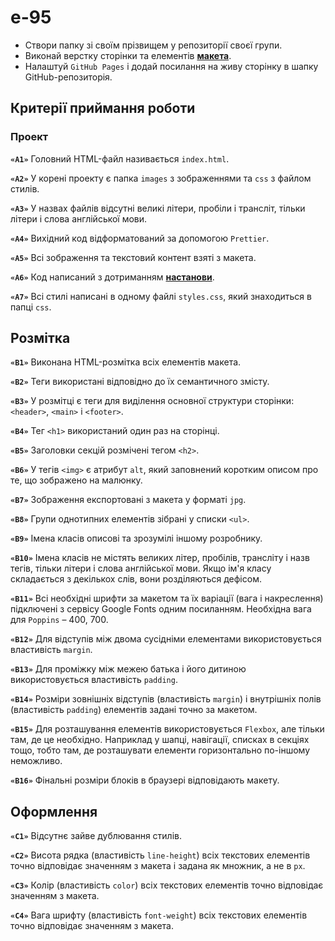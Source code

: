 # e-95

- Створи папку зі своїм прізвищем у репозиторії своєї групи.
- Виконай верстку сторінки та елементів
  [**макета**](https://www.figma.com/file/vd2yogxppfYHnXCncG6koJ/Cutspace-(1)-(Community)?node-id=0-1&t=QqlqSJFOvTFSPaeq-0).
- Налаштуй `GitHub Pages` і додай посилання на живу сторінку в шапку
  GitHub-репозиторія.

## Критерії приймання роботи 

### Проект

**`«A1»`** Головний HTML-файл називається `index.html`.

**`«A2»`** У корені проекту є папка `images` з зображеннями та `css` з файлом стилів. 

**`«A3»`** У назвах файлів відсутні великі літери, пробіли і трансліт, тільки
літери і слова англійської мови.

**`«A4»`** Вихідний код відформатований за допомогою `Prettier`.

**`«A5»`** Всі зображення та текстовий контент взяті з макета.

**`«A6»`** Код написаний з дотриманням [**настанови**](https://codeguide.co/).

**`«A7»`** Всі стилі написані в одному файлі `styles.css`, який знаходиться в
папці `css`.

## Розмітка

**`«B1»`** Виконана HTML-розмітка всіх елементів макета.

**`«B2»`** Теги використані відповідно до їх семантичного змісту.

**`«B3»`** У розмітці є теги для виділення основної структури сторінки:
`<header>`, `<main>` і `<footer>`.

**`«B4»`** Тег `<h1>` використаний один раз на сторінці.

**`«B5»`** Заголовки секцій розмічені тегом `<h2>`.

**`«B6»`** У тегів `<img>` є атрибут `alt`, який заповнений коротким описом про
те, що зображено на малюнку.

**`«B7»`** Зображення експортовані з макета у форматі `jpg`.

**`«B8»`** Групи однотипних елементів зібрані у списки `<ul>`.

**`«B9»`** Імена класів описові та зрозумілі іншому розробнику.

**`«B10»`** Імена класів не містять великих літер, пробілів, трансліту і назв
тегів, тільки літери і слова англійської мови. Якщо ім'я класу складається з
декількох слів, вони розділяються дефісом.

**`«B11»`** Всі необхідні шрифти за макетом та їх варіації (вага і накреслення)
підключені з сервісу Google Fonts одним посиланням. Необхідна вага для `Poppins`
– 400, 700.

**`«B12»`** Для відступів між двома сусідніми елементами використовується
властивість `margin`.

**`«B13»`** Для проміжку між межею батька і його дитиною використовується
властивість `padding`.

**`«B14»`** Розміри зовнішніх відступів (властивість `margin`) і внутрішніх полів
(властивість `padding`) елементів задані точно за макетом.

**`«B15»`** Для розташування елементів використовується `Flexbox`, але тільки
там, де це необхідно. Наприклад у шапці, навігації, списках в секціях тощо,
тобто там, де розташувати елементи горизонтально по-іншому неможливо.

**`«B16»`** Фінальні розміри блоків в браузері відповідають макету.


## Оформлення

**`«C1»`** Відсутнє зайве дублювання стилів.

**`«С2»`** Висота рядка (властивість `line-height`) всіх текстових елементів
точно відповідає значенням з макета і задана як множник, а не в `px`.

**`«С3»`** Колір (властивість `color`) всіх текстових елементів точно
відповідає значенням з макета.

**`«С4»`** Вага шрифту (властивість `font-weight`) всіх текстових елементів
точно відповідає значенням з макета.
